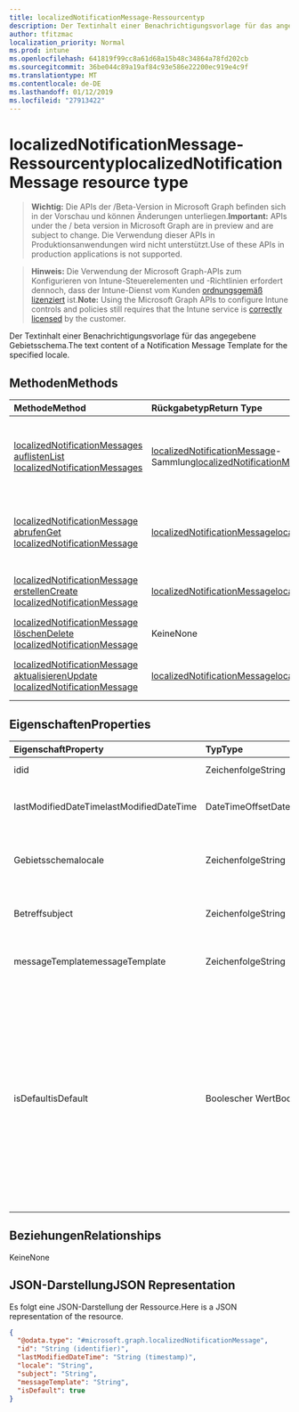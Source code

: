 ```yaml
---
title: localizedNotificationMessage-Ressourcentyp
description: Der Textinhalt einer Benachrichtigungsvorlage für das angegebene Gebietsschema.
author: tfitzmac
localization_priority: Normal
ms.prod: intune
ms.openlocfilehash: 641819f99cc8a61d68a15b48c34864a78fd202cb
ms.sourcegitcommit: 36be044c89a19af84c93e586e22200ec919e4c9f
ms.translationtype: MT
ms.contentlocale: de-DE
ms.lasthandoff: 01/12/2019
ms.locfileid: "27913422"
---
```

# <a name="localizednotificationmessage-resource-type"></a><span data-ttu-id="2294d-103">localizedNotificationMessage-Ressourcentyp</span><span class="sxs-lookup"><span data-stu-id="2294d-103">localizedNotificationMessage resource type</span></span>

> <span data-ttu-id="2294d-104">**Wichtig:** Die APIs der /Beta-Version in Microsoft Graph befinden sich in der Vorschau und können Änderungen unterliegen.</span><span class="sxs-lookup"><span data-stu-id="2294d-104">**Important:** APIs under the / beta version in Microsoft Graph are in preview and are subject to change.</span></span> <span data-ttu-id="2294d-105">Die Verwendung dieser APIs in Produktionsanwendungen wird nicht unterstützt.</span><span class="sxs-lookup"><span data-stu-id="2294d-105">Use of these APIs in production applications is not supported.</span></span>

> <span data-ttu-id="2294d-106">**Hinweis:** Die Verwendung der Microsoft Graph-APIs zum Konfigurieren von Intune-Steuerelementen und -Richtlinien erfordert dennoch, dass der Intune-Dienst vom Kunden [ordnungsgemäß lizenziert](https://go.microsoft.com/fwlink/?linkid=839381) ist.</span><span class="sxs-lookup"><span data-stu-id="2294d-106">**Note:** Using the Microsoft Graph APIs to configure Intune controls and policies still requires that the Intune service is [correctly licensed](https://go.microsoft.com/fwlink/?linkid=839381) by the customer.</span></span>

<span data-ttu-id="2294d-107">Der Textinhalt einer Benachrichtigungsvorlage für das angegebene Gebietsschema.</span><span class="sxs-lookup"><span data-stu-id="2294d-107">The text content of a Notification Message Template for the specified locale.</span></span>
## <a name="methods"></a><span data-ttu-id="2294d-108">Methoden</span><span class="sxs-lookup"><span data-stu-id="2294d-108">Methods</span></span>
|<span data-ttu-id="2294d-109">Methode</span><span class="sxs-lookup"><span data-stu-id="2294d-109">Method</span></span>|<span data-ttu-id="2294d-110">Rückgabetyp</span><span class="sxs-lookup"><span data-stu-id="2294d-110">Return Type</span></span>|<span data-ttu-id="2294d-111">Beschreibung</span><span class="sxs-lookup"><span data-stu-id="2294d-111">Description</span></span>|
|:---|:---|:---|
|[<span data-ttu-id="2294d-112">localizedNotificationMessages auflisten</span><span class="sxs-lookup"><span data-stu-id="2294d-112">List localizedNotificationMessages</span></span>](../api/intune-notification-localizednotificationmessage-list.md)|<span data-ttu-id="2294d-113">[localizedNotificationMessage](../resources/intune-notification-localizednotificationmessage.md)-Sammlung</span><span class="sxs-lookup"><span data-stu-id="2294d-113">[localizedNotificationMessage](../resources/intune-notification-localizednotificationmessage.md) collection</span></span>|<span data-ttu-id="2294d-114">Auflisten von Eigenschaften und Beziehungen der [localizedNotificationMessage](../resources/intune-notification-localizednotificationmessage.md)-Objekte.</span><span class="sxs-lookup"><span data-stu-id="2294d-114">List properties and relationships of the [localizedNotificationMessage](../resources/intune-notification-localizednotificationmessage.md) objects.</span></span>|
|[<span data-ttu-id="2294d-115">localizedNotificationMessage abrufen</span><span class="sxs-lookup"><span data-stu-id="2294d-115">Get localizedNotificationMessage</span></span>](../api/intune-notification-localizednotificationmessage-get.md)|[<span data-ttu-id="2294d-116">localizedNotificationMessage</span><span class="sxs-lookup"><span data-stu-id="2294d-116">localizedNotificationMessage</span></span>](../resources/intune-notification-localizednotificationmessage.md)|<span data-ttu-id="2294d-117">Lesen von Eigenschaften und Beziehungen des [localizedNotificationMessage](../resources/intune-notification-localizednotificationmessage.md)-Objekts.</span><span class="sxs-lookup"><span data-stu-id="2294d-117">Read properties and relationships of the [localizedNotificationMessage](../resources/intune-notification-localizednotificationmessage.md) object.</span></span>|
|[<span data-ttu-id="2294d-118">localizedNotificationMessage erstellen</span><span class="sxs-lookup"><span data-stu-id="2294d-118">Create localizedNotificationMessage</span></span>](../api/intune-notification-localizednotificationmessage-create.md)|[<span data-ttu-id="2294d-119">localizedNotificationMessage</span><span class="sxs-lookup"><span data-stu-id="2294d-119">localizedNotificationMessage</span></span>](../resources/intune-notification-localizednotificationmessage.md)|<span data-ttu-id="2294d-120">Erstellen eines neuen [localizedNotificationMessage](../resources/intune-notification-localizednotificationmessage.md)-Objekts.</span><span class="sxs-lookup"><span data-stu-id="2294d-120">Create a new [localizedNotificationMessage](../resources/intune-notification-localizednotificationmessage.md) object.</span></span>|
|[<span data-ttu-id="2294d-121">localizedNotificationMessage löschen</span><span class="sxs-lookup"><span data-stu-id="2294d-121">Delete localizedNotificationMessage</span></span>](../api/intune-notification-localizednotificationmessage-delete.md)|<span data-ttu-id="2294d-122">Keine</span><span class="sxs-lookup"><span data-stu-id="2294d-122">None</span></span>|<span data-ttu-id="2294d-123">Löschen einer [localizedNotificationMessage](../resources/intune-notification-localizednotificationmessage.md).</span><span class="sxs-lookup"><span data-stu-id="2294d-123">Deletes a [localizedNotificationMessage](../resources/intune-notification-localizednotificationmessage.md).</span></span>|
|[<span data-ttu-id="2294d-124">localizedNotificationMessage aktualisieren</span><span class="sxs-lookup"><span data-stu-id="2294d-124">Update localizedNotificationMessage</span></span>](../api/intune-notification-localizednotificationmessage-update.md)|[<span data-ttu-id="2294d-125">localizedNotificationMessage</span><span class="sxs-lookup"><span data-stu-id="2294d-125">localizedNotificationMessage</span></span>](../resources/intune-notification-localizednotificationmessage.md)|<span data-ttu-id="2294d-126">Aktualisieren der Eigenschaften eines [LocalizedNotificationMessage](../resources/intune-notification-localizednotificationmessage.md)-Objekts.</span><span class="sxs-lookup"><span data-stu-id="2294d-126">Update the properties of a [localizedNotificationMessage](../resources/intune-notification-localizednotificationmessage.md) object.</span></span>|

## <a name="properties"></a><span data-ttu-id="2294d-127">Eigenschaften</span><span class="sxs-lookup"><span data-stu-id="2294d-127">Properties</span></span>
|<span data-ttu-id="2294d-128">Eigenschaft</span><span class="sxs-lookup"><span data-stu-id="2294d-128">Property</span></span>|<span data-ttu-id="2294d-129">Typ</span><span class="sxs-lookup"><span data-stu-id="2294d-129">Type</span></span>|<span data-ttu-id="2294d-130">Beschreibung</span><span class="sxs-lookup"><span data-stu-id="2294d-130">Description</span></span>|
|:---|:---|:---|
|<span data-ttu-id="2294d-131">id</span><span class="sxs-lookup"><span data-stu-id="2294d-131">id</span></span>|<span data-ttu-id="2294d-132">Zeichenfolge</span><span class="sxs-lookup"><span data-stu-id="2294d-132">String</span></span>|<span data-ttu-id="2294d-133">Schlüssel der Entität</span><span class="sxs-lookup"><span data-stu-id="2294d-133">Key of the entity.</span></span>|
|<span data-ttu-id="2294d-134">lastModifiedDateTime</span><span class="sxs-lookup"><span data-stu-id="2294d-134">lastModifiedDateTime</span></span>|<span data-ttu-id="2294d-135">DateTimeOffset</span><span class="sxs-lookup"><span data-stu-id="2294d-135">DateTimeOffset</span></span>|<span data-ttu-id="2294d-136">Datum und Uhrzeit der letzten Änderung des Objekts.</span><span class="sxs-lookup"><span data-stu-id="2294d-136">DateTime the object was last modified.</span></span>|
|<span data-ttu-id="2294d-137">Gebietsschema</span><span class="sxs-lookup"><span data-stu-id="2294d-137">locale</span></span>|<span data-ttu-id="2294d-138">Zeichenfolge</span><span class="sxs-lookup"><span data-stu-id="2294d-138">String</span></span>|<span data-ttu-id="2294d-139">Das Gebietsschema für das diese Nachricht bestimmt ist.</span><span class="sxs-lookup"><span data-stu-id="2294d-139">The Locale for which this message is destined.</span></span>|
|<span data-ttu-id="2294d-140">Betreff</span><span class="sxs-lookup"><span data-stu-id="2294d-140">subject</span></span>|<span data-ttu-id="2294d-141">Zeichenfolge</span><span class="sxs-lookup"><span data-stu-id="2294d-141">String</span></span>|<span data-ttu-id="2294d-142">Die Vorlage für den Betreff der Nachricht.</span><span class="sxs-lookup"><span data-stu-id="2294d-142">The Message Template Subject.</span></span>|
|<span data-ttu-id="2294d-143">messageTemplate</span><span class="sxs-lookup"><span data-stu-id="2294d-143">messageTemplate</span></span>|<span data-ttu-id="2294d-144">Zeichenfolge</span><span class="sxs-lookup"><span data-stu-id="2294d-144">String</span></span>|<span data-ttu-id="2294d-145">Die Vorlage für den Inhalt der Nachricht.</span><span class="sxs-lookup"><span data-stu-id="2294d-145">The Message Template content.</span></span>|
|<span data-ttu-id="2294d-146">isDefault</span><span class="sxs-lookup"><span data-stu-id="2294d-146">isDefault</span></span>|<span data-ttu-id="2294d-147">Boolescher Wert</span><span class="sxs-lookup"><span data-stu-id="2294d-147">Boolean</span></span>|<span data-ttu-id="2294d-148">Die Kennzeichnung gibt an, ob dies das Standard-Gebietsschema für die Fallbacksprache ist.</span><span class="sxs-lookup"><span data-stu-id="2294d-148">Flag to indicate whether or not this is the default locale for language fallback.</span></span> <span data-ttu-id="2294d-149">Dieser Kennzeichnung kann nur festgelegt werden.</span><span class="sxs-lookup"><span data-stu-id="2294d-149">This flag can only be set.</span></span> <span data-ttu-id="2294d-150">Um die Festlegung aufzuheben, setzen Sie diese Eigenschaft bei einer anderen lokalisierten Benachrichtigung auf „true“.</span><span class="sxs-lookup"><span data-stu-id="2294d-150">To unset, set this property to true on another Localized Notification Message.</span></span>|

## <a name="relationships"></a><span data-ttu-id="2294d-151">Beziehungen</span><span class="sxs-lookup"><span data-stu-id="2294d-151">Relationships</span></span>
<span data-ttu-id="2294d-152">Keine</span><span class="sxs-lookup"><span data-stu-id="2294d-152">None</span></span>
## <a name="json-representation"></a><span data-ttu-id="2294d-153">JSON-Darstellung</span><span class="sxs-lookup"><span data-stu-id="2294d-153">JSON Representation</span></span>
<span data-ttu-id="2294d-154">Es folgt eine JSON-Darstellung der Ressource.</span><span class="sxs-lookup"><span data-stu-id="2294d-154">Here is a JSON representation of the resource.</span></span>
<!-- {
  "blockType": "resource",
  "keyProperty": "id",
  "@odata.type": "microsoft.graph.localizedNotificationMessage"
}
-->
``` json
{
  "@odata.type": "#microsoft.graph.localizedNotificationMessage",
  "id": "String (identifier)",
  "lastModifiedDateTime": "String (timestamp)",
  "locale": "String",
  "subject": "String",
  "messageTemplate": "String",
  "isDefault": true
}
```





